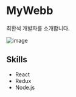 # MyWebb

최환석 개발자를 소개합니다.

![image](https://user-images.githubusercontent.com/13481627/96831129-74e8a700-1477-11eb-8932-66d332efef7d.png)

## Skills

- React
- Redux
- Node.js
